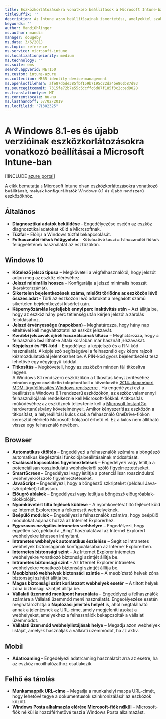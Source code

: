 ```yaml
---
title: Eszközkorlátozásokra vonatkozó beállítások a Microsoft Intune-ban Windows 8.1 rendszerű eszközök esetén
titleSuffix: ''
description: Az Intune azon beállításainak ismertetése, amelyekkel szabályozhatók az eszközbeállítások, illetve a funkciók köre a Windows 8.1 rendszerű eszközökön.
keywords: ''
author: MandiOhlinger
ms.author: mandia
manager: dougeby
ms.date: 3/6/2018
ms.topic: reference
ms.service: microsoft-intune
ms.localizationpriority: medium
ms.technology: ''
ms.suite: ems
search.appverid: MET150
ms.custom: intune-azure
ms.collection: M365-identity-device-management
ms.openlocfilehash: afe87d5de385fbf159b7195c22da4be866b87d93
ms.sourcegitcommit: 7315fe72b7e55c5dcffc6d87f185f3c2cded9028
ms.translationtype: MT
ms.contentlocale: hu-HU
ms.lasthandoff: 07/02/2019
ms.locfileid: "71302325"
---
```

# <a name="microsoft-intune-windows-81-and-later-device-restriction-settings"></a>A Windows 8.1-es és újabb verzióinak eszközkorlátozásokra vonatkozó beállításai a Microsoft Intune-ban

[!INCLUDE [azure_portal](./includes/azure_portal.md)]

A cikk bemutatja a Microsoft Intune olyan eszközkorlátozásokra vonatkozó beállításait, melyek konfigurálhatók Windows 8.1 és újabb rendszerű eszközökhöz.


## <a name="general"></a>Általános

- **Diagnosztikai adatok beküldése** – Engedélyezése esetén az eszköz diagnosztikai adatokat küld a Microsoftnak.
- **Tűzfal** – Előírja a Windows tűzfal bekapcsolását.
- **Felhasználói fiókok felügyelete** – Kötelezővé teszi a felhasználói fiókok felügyeletének használatát az eszközökön.

## <a name="password"></a>Windows 10
- **Kötelező jelszó típusa** – Megköveteli a végfelhasználótól, hogy jelszót adjon meg az eszköz eléréséhez.
- **Jelszó minimális hossza** – Konfigurálja a jelszó minimális hosszát (karakterszámát).
- **Sikertelen bejelentkezések száma, mielőtt törlődne az eszközön lévő összes adat** – Törli az eszközön lévő adatokat a megadott számú sikertelen bejelentkezési kísérlet után.
- **Képernyőzárolás legfeljebb ennyi perc inaktivitás után** – Azt állítja be, hogy az eszköz hány perc tétlenség után kérjen jelszót a zárolás feloldásához.
- **Jelszó érvényessége (napokban)** – Meghatározza, hogy hány nap elteltével kell megváltoztatni az eszköz jelszavát.
- **Korábbi jelszavak újbóli használatának tiltása** – Meghatározza, hogy a felhasználó beállíthat-e általa korábban már használt jelszavakat.
- **Képjelszó és PIN-kód** – Engedélyezi a képjelszó és a PIN-kód használatát. A képjelszó segítségével a felhasználó egy képre rajzolt kézmozdulatokkal jelentkezhet be. A PIN-kód gyors bejelentkezést tesz lehetővé egy négyjegyű kóddal.
- **Titkosítás** – Megköveteli, hogy az eszközön minden fájl titkosítva legyen.<br>A Windows 8.1 rendszerű eszközökön a titkosítás kényszerítéséhez minden egyes eszközön telepíteni kell a következőt: [2014. decemberi MDM-ügyfélfrissítés Windows rendszerre](https://support.microsoft.com/kb/3013816) .
Ha engedélyezi ezt a beállítást a Windows 8.1 rendszerű eszközökön, az eszköz valamennyi felhasználójának rendelkeznie kell Microsoft-fiókkal.
A titkosítás működéséhez az eszköznek teljesítenie kell a [Microsoft InstantGo](https://blogs.windows.com/windowsexperience/2014/06/19/instantgo-a-better-way-to-sleep/#IBHULcTfI4PokO8X.97) hardvertanúsítvány követelményeit.
Amikor kényszeríti az eszközön a titkosítást, a helyreállítási kulcs csak a felhasználó OneDrive-fiókon keresztül elérhető Microsoft-fiókjából érhető el. Ez a kulcs nem állítható vissza egy felhasználó nevében. 



## <a name="browser"></a>Browser
- **Automatikus kitöltés** – Engedélyezi a felhasználók számára a böngésző automatikus kiegészítési funkciója beállításainak módosítását.
- **Csalással kapcsolatos figyelmeztetések** – Engedélyezi vagy letiltja a potenciálisan rosszindulatú webhelyekről szóló figyelmeztetéseket.
- **SmartScreen** – Engedélyezi vagy letiltja a potenciálisan rosszindulatú webhelyekről szóló figyelmeztetéseket.
- **JavaScript** – Engedélyezi, hogy a böngésző szkripteket (például Java-szkripteket) futtasson.
- **Előugró ablakok** – Engedélyezi vagy letiltja a böngésző előugróablak-blokkolóját.
- **Nyomkövetést tiltó fejlécek küldése** – A nyomkövetést tiltó fejlécet küld az Internet Explorerben a felkeresett webhelyeknek.
- **Beépülő modulok** – Engedélyezi a felhasználók számára, hogy beépülő modulokat adjanak hozzá az Internet Explorerhez.
- **Egyszavas navigálás intranetes webhelyre** – Engedélyezi, hogy egyetlen szó, például a „Bing” használatával az Internet Explorert webhelyekre lehessen irányítani.
- **Intranetes webhelyek automatikus észlelése** – Segít az intranetes webhelyek biztonságának konfigurálásában az Internet Explorerben.
- **Internetes biztonsági szint** – Az Internet Explorer internetes webhelyekre vonatkozó biztonsági szintjét állítja be.
- **Intranetes biztonsági szint** – Az Internet Explorer intranetes webhelyekre vonatkozó biztonsági szintjét állítja be.
- **Megbízható webhelyek biztonsági szintje** – A megbízható helyek zóna biztonsági szintjét állítja be.
- **Magas biztonsági szint korlátozott webhelyek esetén** – A tiltott helyek zóna biztonsági szintjét állítja be.
- **Vállalati üzemmód menüpont használata** – Engedélyezi a felhasználók számára a Vállalati üzemmód menü használatát.
Engedélyezése esetén meghatározhatja a **Naplózási jelentés helyét** is, ahol megtalálható annak a jelentésnek az URL-címe, amely megjeleníti azokat a webhelyeket, amelyekhez a felhasználók bekapcsolták a vállalati üzemmódot.
- **Vállalati üzemmód webhelylistájának helye** – Megadja azon webhelyek listáját, amelyek használják a vállalati üzemmódot, ha az aktív.

## <a name="cellular"></a>Mobil
- **Adatroaming** – Engedélyezi adatroaming használatát arra az esetre, ha az eszköz mobilhálózathoz csatlakozik.

## <a name="cloud-and-storage"></a>Felhő és tárolás
- **Munkamappák URL-címe** – Megadja a munkahelyi mappa URL-címét, hogy lehetővé tegye a dokumentumok szinkronizálását az eszközök között.
- **Windows Posta alkalmazás elérése Microsoft-fiók nélkül** – Microsoft-fiók nélkül is hozzáférhetővé teszi a Windows Posta alkalmazást.
